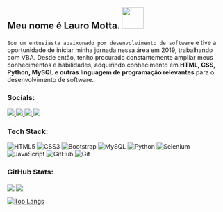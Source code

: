## Meu nome é Lauro Motta. <img src="https://i.postimg.cc/TP8KRR1T/Motta-program-on-computer-cool-colourful-animation-character-co-ba6a04ec-1cb1-46c8-abfc-8b8f9b806afb.png" width="50px"  height="50px"/>

  `Sou um entusiasta apaixonado por desenvolvimento de software` e tive a oportunidade de iniciar minha jornada nessa área em 2019, trabalhando com VBA. Desde então, tenho procurado constantemente ampliar meus conhecimentos e habilidades, adquirindo conhecimento em __HTML, CSS, Python, MySQL e outras linguagem de programação relevantes__ para o desenvolvimento de software.


### Socials:

<a href= 'https://www.linkedin.com/in/lauromotta'>
  <img src="https://img.shields.io/badge/linkedin-%230077B5.svg?style=for-the-badge&logo=linkedin&logoColor=white">
</a>


<a href= 'mailto:lauropmotta@gmail.com'>
  
  <img src="https://img.shields.io/badge/Gmail-D14836?style=for-the-badge&logo=gmail&logoColor=white">
</a>


<a href= 'https://www.instagram.com/lauromotta/'>
  <img src="https://img.shields.io/badge/Instagram-%23E4405F.svg?style=for-the-badge&logo=Instagram&logoColor=white">
</a>

<a href= 'https://wa.me/5521987189591'>
  <img src="https://img.shields.io/badge/WhatsApp-25D366?style=for-the-badge&logo=whatsapp&logoColor=white">
</a>


### Tech Stack:


![HTML5](https://img.shields.io/badge/html5-%23E34F26.svg?style=for-the-badge&logo=html5&logoColor=white) 
![CSS3](https://img.shields.io/badge/css3-%231572B6.svg?style=for-the-badge&logo=css3&logoColor=white) 
![Bootstrap](https://img.shields.io/badge/bootstrap-%23563D7C.svg?style=for-the-badge&logo=bootstrap&logoColor=white)
![MySQL](https://img.shields.io/badge/mysql-%23000000.svg?style=for-the-badge&logo=mysql&logoColor=white)
![Python](https://img.shields.io/badge/python-3670A0?style=for-the-badge&logo=python&logoColor=ffdd54)
![Selenium](https://img.shields.io/badge/-selenium-%43B02A?style=for-the-badge&logo=selenium&logoColor=white)
![JavaScript](https://img.shields.io/badge/javascript-%23323330.svg?style=for-the-badge&logo=javascript&logoColor=%23F7DF1E)
![GitHub](https://img.shields.io/badge/github-%23121011.svg?style=for-the-badge&logo=github&logoColor=white)
![Git](https://img.shields.io/badge/git-%23F05033.svg?style=for-the-badge&logo=git&logoColor=white)

### GitHub Stats:
<p>
<img src="https://github-readme-streak-stats.herokuapp.com/?user=lauromotta&theme=blue-green&show_icons=true" align="center">
<img src="https://github-readme-stats.vercel.app/api?username=lauromotta&theme=blue-green&show_icons=true&include_all_commits=false&count_private=false" align="center">
  
[![Top Langs](https://github-readme-stats.vercel.app/api/top-langs/?username=lauromotta&theme=blue-green&langs_count=10)](https://github.com/lauromotta)
</p>

<!-- <p>
<img src="https://github-readme-stats.vercel.app/api/top-langs/?username=lauromotta&theme=blue-green&show_icons=true&include_all_commits=false&count_private=false&layout=compact" align="center">

</p> -->

<!-- <picture>
  <source media="(prefers-color-scheme: dark)" srcset="https://raw.githubusercontent.com/platane/platane/output/github-contribution-grid-snake-dark.svg">
  <source media="(prefers-color-scheme: light)" srcset="https://raw.githubusercontent.com/platane/platane/output/github-contribution-grid-snake.svg">
  <img alt="github contribution grid snake animation" src="https://raw.githubusercontent.com/platane/platane/output/github-contribution-grid-snake.svg">
</picture> -->
